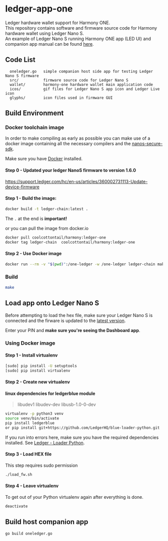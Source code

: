 # ledger-app-one 
Ledger hardware wallet support for Harmony ONE.  
This repository contains software and firmware source code for Harmony hardware wallet using Ledger Nano S.  
An example of Ledger Nano S running Harmony ONE app (LED UI) and companion app manual can be found  [here](https://docs.harmony.one/sdk-wiki/wallet-developers-guide/ledger).  

 

## Code List
```
  oneledger.go   simple companion host side app for testing Ledger Nano S firmware
  src/           firmware source code for Ledger Nano S
  wallet/        harmony-one hardware wallet main application code
  icos/          gif files for Ledger Nano S app icon and Ledger Live icon
  glyphs/        icon files used in firmware GUI
```

## Build Environment

### Docker toolchain image
In order to make compiling as early as possible you can make use of a docker image containing all the necessary compilers and the [nanos-secure-sdk](https://github.com/LedgerHQ/nanos-secure-sdk).

Make sure you have [Docker](https://www.docker.com/community-edition) installed.
#### Step 0 - Updated your ledger NanoS firmware to version 1.6.0
https://support.ledger.com/hc/en-us/articles/360002731113-Update-device-firmware


#### Step 1 - Build the image:
```bash
docker build -t ledger-chain:latest .
```
The `.` at the end is **important!**

or you can pull the image from docker.io

```bash
docker pull coolcottontail/harmony:ledger-one
docker tag ledger-chain  coolcottontail/harmony:ledger-one
```
 
#### Step 2 - Use Docker image
```bash
docker run --rm -v "$(pwd)":/one-ledger -w /one-ledger ledger-chain make
```

### Build
```bash
make
```


## Load app onto Ledger Nano S

Before attempting to load the hex file, make sure your Ledger Nano S 
is connected and the firware is updated to the [latest version](https://support.ledgerwallet.com/hc/en-us/articles/360002731113-Update-the-firmware).

Enter your PIN and **make sure you're seeing the Dashboard app**.

### Using Docker image
#### Step 1 - Install virtualenv
```bash
[sudo] pip install -U setuptools
[sudo] pip install virtualenv
```

#### Step 2 - Create new virtualenv
#### linux dependencies for ledgerblue module
> libudev1 libudev-dev libusb-1.0-0-dev

```bash
virtualenv -p python3 venv
source venv/bin/activate
pip install ledgerblue
or pip install git+https://github.com/LedgerHQ/blue-loader-python.git 
```

If you run into errors here, make sure you have the required dependencies installed. See [Ledger - Loader Python](https://github.com/LedgerHQ/blue-loader-python).

#### Step 3 - Load HEX file
This step requires sudo permission
```bash
./load_fw.sh
```

#### Step 4 - Leave virtualenv
To get out of your Python virtualenv again after everything is done.
```bash
deactivate
```

## Build host companion app
```
go build oneledger.go
```
